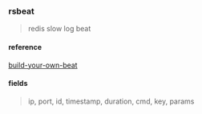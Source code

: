 
### rsbeat

> redis slow log beat

#### reference

[build-your-own-beat](https://www.elastic.co/blog/build-your-own-beat)


#### fields

> ip, port, id, timestamp, duration, cmd, key, params